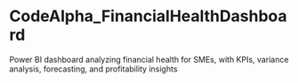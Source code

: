 # CodeAlpha_FinancialHealthDashboard
Power BI dashboard analyzing financial health for SMEs, with KPIs, variance analysis, forecasting, and profitability insights
